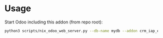 # Usage

Start Odoo including this addon (from repo root):

```bash
python3 scripts/nix_odoo_web_server.py --db-name mydb --addon crm_iap_enrich
```
